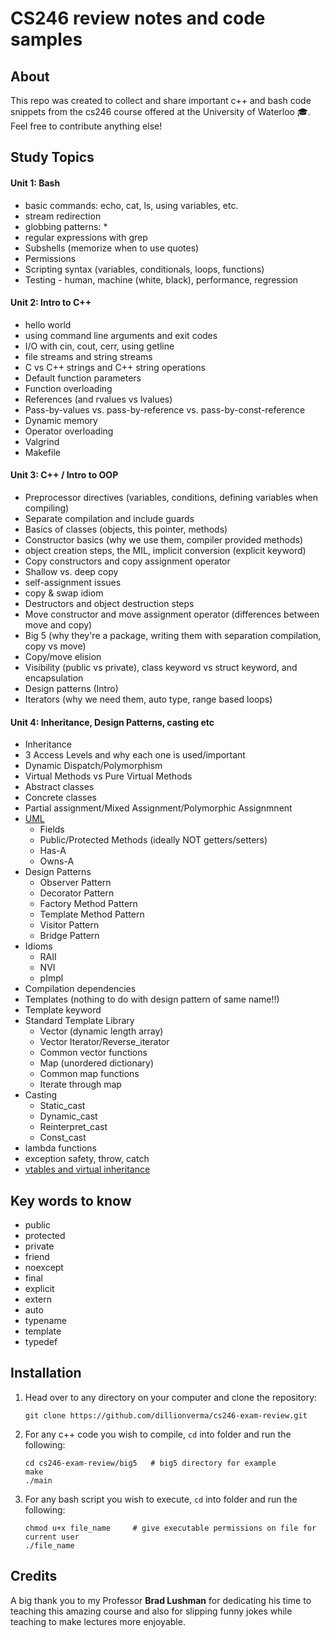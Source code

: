 # CS246 review notes and code samples

## About

This repo was created to collect and share important c++ and bash code snippets from the cs246 course offered at the University of Waterloo :mortar_board:. Feel free to contribute anything else!

## Study Topics

#### Unit 1: Bash

 * basic commands: echo, cat, ls, using variables, etc.
 * stream redirection
 * globbing patterns: *
 * regular expressions with grep
 * Subshells (memorize when to use quotes)
 * Permissions
 * Scripting syntax (variables, conditionals, loops, functions)
 * Testing - human, machine (white, black), performance, regression
 
#### Unit 2: Intro to C++

 * hello world
 * using command line arguments and exit codes
 * I/O with cin, cout, cerr, using getline
 * file streams and string streams
 * C vs C++ strings and C++ string operations
 * Default function parameters
 * Function overloading
 * References (and rvalues vs lvalues)
 * Pass-by-values vs. pass-by-reference vs. pass-by-const-reference
 * Dynamic memory
 * Operator overloading
 * Valgrind 
 * Makefile 

#### Unit 3: C++ / Intro to OOP

 * Preprocessor directives (variables, conditions, defining variables when compiling)
 * Separate compilation and include guards
 * Basics of classes (objects, this pointer, methods)
 * Constructor basics (why we use them, compiler provided methods)
 * object creation steps, the MIL, implicit conversion (explicit keyword)
 * Copy constructors and copy assignment operator
 * Shallow vs. deep copy
 * self-assignment issues
 * copy & swap idiom
 * Destructors and object destruction steps
 * Move constructor and move assignment operator (differences between move and copy)
 * Big 5 (why they're a package, writing them with separation compilation, copy vs move)
 * Copy/move elision
 * Visibility (public vs private), class keyword vs struct keyword, and encapsulation
 * Design patterns (Intro)
 * Iterators (why we need them, auto type, range based loops)

#### Unit 4: Inheritance, Design Patterns, casting etc

 * Inheritance
 * 3 Access Levels and why each one is used/important
 * Dynamic Dispatch/Polymorphism
 * Virtual Methods vs Pure Virtual Methods
 * Abstract classes
 * Concrete classes
 * Partial assignment/Mixed Assignment/Polymorphic Assignmnent
 * [UML](https://www.youtube.com/watch?v=UI6lqHOVHic)
   * Fields
   * Public/Protected Methods (ideally NOT getters/setters)
   * Has-A
   * Owns-A
 * Design Patterns
   * Observer Pattern
   * Decorator Pattern
   * Factory Method Pattern
   * Template Method Pattern
   * Visitor Pattern
   * Bridge Pattern
 * Idioms
   * RAII
   * NVI
   * pImpl
 * Compilation dependencies
 * Templates (nothing to do with design pattern of same name!!)
 * Template keyword
 * Standard Template Library
   * Vector (dynamic length array)
   * Vector Iterator/Reverse_iterator
   * Common vector functions
   * Map (unordered dictionary)
   * Common map functions
   * Iterate through map
 * Casting
   * Static_cast
   * Dynamic_cast
   * Reinterpret_cast
   * Const_cast
 * lambda functions
 * exception safety, throw, catch
 * [vtables and virtual inheritance](https://www.youtube.com/watch?v=Eaz0P_gJ9FE)
 
## Key words to know
 * public
 * protected
 * private
 * friend
 * noexcept
 * final
 * explicit
 * extern
 * auto
 * typename
 * template
 * typedef

## Installation

1. Head over to any directory on your computer and clone the repository:
    ```
    git clone https://github.com/dillionverma/cs246-exam-review.git
    ```
2. For any c++ code you wish to compile, `cd` into folder and run the following:
    ```
    cd cs246-exam-review/big5   # big5 directory for example
    make
    ./main
    ```
3. For any bash script you wish to execute, `cd` into folder and run the following:
    ```
    chmod u+x file_name     # give executable permissions on file for current user
    ./file_name
    ```


## Credits

A big thank you to my Professor __Brad Lushman__ for dedicating his time to teaching this amazing course and also for slipping funny jokes while teaching to make lectures more enjoyable.
